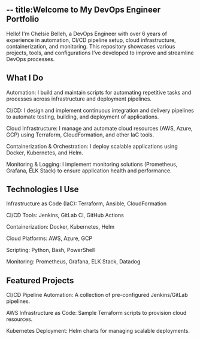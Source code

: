 --
title:Welcome to My DevOps Engineer Portfolio
---
Hello! I'm Chelsie Belleh, a DevOps Engineer with over 6 years of experience in automation, CI/CD pipeline setup, cloud infrastructure, containerization, and monitoring. This repository showcases various projects, tools, and configurations I’ve developed to improve and streamline DevOps processes.

What I Do
---
Automation: I build and maintain scripts for automating repetitive tasks and processes across infrastructure and deployment pipelines.

CI/CD: I design and implement continuous integration and delivery pipelines to automate testing, building, and deployment of applications.

Cloud Infrastructure: I manage and automate cloud resources (AWS, Azure, GCP) using Terraform, CloudFormation, and other IaC tools.

Containerization & Orchestration: I deploy scalable applications using Docker, Kubernetes, and Helm.

Monitoring & Logging: I implement monitoring solutions (Prometheus, Grafana, ELK Stack) to ensure application health and performance.

Technologies I Use
---
Infrastructure as Code (IaC): Terraform, Ansible, CloudFormation

CI/CD Tools: Jenkins, GitLab CI, GitHub Actions

Containerization: Docker, Kubernetes, Helm

Cloud Platforms: AWS, Azure, GCP

Scripting: Python, Bash, PowerShell

Monitoring: Prometheus, Grafana, ELK Stack, Datadog

Featured Projects
---
CI/CD Pipeline Automation: A collection of pre-configured Jenkins/GitLab pipelines.

AWS Infrastructure as Code: Sample Terraform scripts to provision cloud resources.

Kubernetes Deployment: Helm charts for managing scalable deployments.
